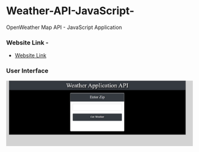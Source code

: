 # Weather-API-JavaScript-
OpenWeather Map API - JavaScript Application

### Website Link - 
- [Website Link](https://projects.zachcarroll.me/weather/)


 ### User Interface
![UI-01](https://github.com/zcarroll4/Weather-API-JavaScript/blob/main/weather-app.jpg)

